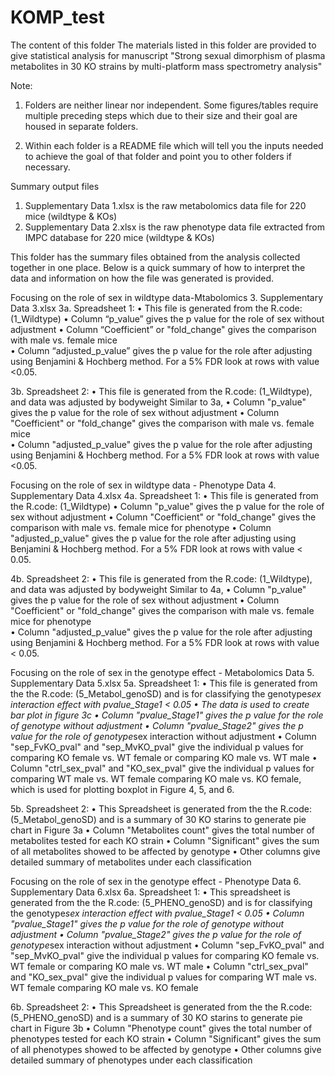 # KOMP_test

The content of this folder 
The materials listed in this folder are provided to give statistical analysis for manuscript "Strong sexual dimorphism of plasma metabolites in 30 KO strains by multi-platform mass spectrometry analysis"

Note: 
1. Folders are neither linear nor independent.  Some figures/tables require multiple preceding steps which due to their size and their goal are housed in separate folders.

2. Within each folder is a README file which will tell you the inputs needed to achieve the goal of that folder and point you to other folders if necessary. 


Summary output files

1.	Supplementary Data 1.xlsx is the raw metabolomics data file for 220 mice (wildtype & KOs)
2.  Supplementary Data 2.xlsx is the raw phenotype data file extracted from IMPC database for 220 mice (wildtype & KOs)

This folder has the summary files obtained from the analysis collected together in one place.  Below is a quick summary of how to interpret the data and information on how the file was generated is provided.

Focusing on the role of sex in wildtype data-Mtabolomics
3.	Supplementary Data 3.xlsx
3a.	Spreadsheet 1:
•	This file is generated from the R.code: (1_Wildtype)
•	Column “p_value” gives the p value for the role of sex without adjustment
•	Column “Coefficient” or "fold_change" gives the comparison with male vs. female mice	
•	Column “adjusted_p_value” gives the p value for the role after adjusting using Benjamini & Hochberg method. For a 5% FDR look at rows with value <0.05. 

3b.	Spreadsheet 2:
•	This file is generated from the R.code: (1_Wildtype), and data was adjusted by bodyweight
Similar to 3a,
•	Column "p_value" gives the p value for the role of sex without adjustment
•	Column "Coefficient" or "fold_change" gives the comparison with male vs. female mice	
•	Column "adjusted_p_value" gives the p value for the role after adjusting using Benjamini & Hochberg method. For a 5% FDR look at rows with value <0.05. 


Focusing on the role of sex in wildtype data - Phenotype Data
4.	Supplementary Data 4.xlsx
4a.	Spreadsheet 1:
•	This file is generated from the R.code: (1_Wildtype)
•	Column "p_value" gives the p value for the role of sex without adjustment
•	Column "Coefficient" or "fold_change" gives the comparison with male vs. female mice for phenotype
•	Column "adjusted_p_value" gives the p value for the role after adjusting using Benjamini & Hochberg method. For a 5% FDR look at rows with value < 0.05. 

4b.	Spreadsheet 2:
•	This file is generated from the R.code: (1_Wildtype), and data was adjusted by bodyweight
Similar to 4a,
•	Column "p_value" gives the p value for the role of sex without adjustment
•	Column "Coefficient" or "fold_change" gives the comparison with male vs. female mice for phenotype	
•	Column "adjusted_p_value" gives the p value for the role after adjusting using Benjamini & Hochberg method. For a 5% FDR look at rows with value < 0.05. 


Focusing on the role of sex in the genotype effect - Metabolomics Data
5.	Supplementary Data 5.xlsx
5a.	Spreadsheet 1:
•	This file is generated from the the R.code: (5_Metabol_genoSD) and is for classifying the genotype*sex interaction effect with pvalue_Stage1 < 0.05
•	 The data is used to create bar plot in figure 3c
•	Column "pvalue_Stage1" gives the p value for the role of genotype without adjustment
•	Column "pvalue_Stage2" gives the  p value for the role of genotype*sex interaction without adjustment
•	Column "sep_FvKO_pval" and "sep_MvKO_pval" give the individual p values for comparing KO female vs. WT female or comparing KO male vs. WT male
•	Column "ctrl_sex_pval" and "KO_sex_pval" give the individual p values for comparing WT male vs. WT female comparing KO male vs. KO female, which is used for plotting boxplot in Figure 4, 5, and 6.

5b.	Spreadsheet 2:
•	This Spreadsheet is generated from the the R.code: (5_Metabol_genoSD) and is a summary of 30 KO starins to generate pie chart in Figure 3a
•	Column "Metabolites count" gives the total number of metabolites tested for each KO strain 
•	Column "Significant" gives the sum of all metabolites showed to be affected by genotype 
•	Other columns give detailed summary of metabolites under each classification


Focusing on the role of sex in the genotype effect - Phenotype Data
6.	Supplementary Data 6.xlsx
6a.	Spreadsheet 1:
•	This spreadsheet is generated from the the R.code: (5_PHENO_genoSD) and is for classifying the genotype*sex interaction effect with pvalue_Stage1 < 0.05
•	Column "pvalue_Stage1" gives the p value for the role of genotype without adjustment
•	Column "pvalue_Stage2" gives the  p value for the role of genotype*sex interaction without adjustment
•	Column "sep_FvKO_pval" and "sep_MvKO_pval" give the individual p values for comparing KO female vs. WT female or comparing KO male vs. WT male
•	Column "ctrl_sex_pval" and "KO_sex_pval" give the individual p values for comparing WT male vs. WT female comparing KO male vs. KO female

6b.	Spreadsheet 2:
•	This Spreadsheet is generated from the the R.code: (5_PHENO_genoSD) and is a summary of 30 KO starins to generate pie chart in Figure 3b
•	Column "Phenotype count" gives the total number of phenotypes tested for each KO strain 
•	Column "Significant" gives the sum of all phenotypes showed to be affected by genotype 
•	Other columns give detailed summary of phenotypes under each classification



